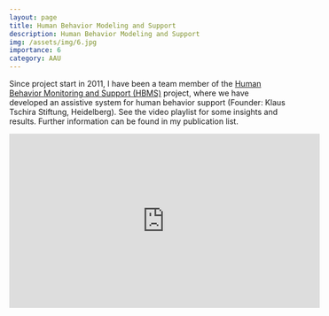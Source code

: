 ```yaml
---
layout: page
title: Human Behavior Modeling and Support 
description: Human Behavior Modeling and Support
img: /assets/img/6.jpg
importance: 6
category: AAU
---
```


Since project start in 2011, I have been a team member of the [Human Behavior Monitoring and Support (HBMS)](https://ae-ainf.aau.at/hbms/) project, where we have developed an assistive system for human behavior support (Founder: Klaus Tschira Stiftung, Heidelberg). See the video playlist for some insights and results. Further information can be found in my publication list.
<iframe width="560" height="315" src="https://www.youtube.com/embed/videoseries?list=PL0SyFKJu5CwtuEsVQrPLG6DmssYvlmoBu" title="YouTube video player" frameborder="0" allow="accelerometer; autoplay; clipboard-write; encrypted-media; gyroscope; picture-in-picture" allowfullscreen></iframe>
